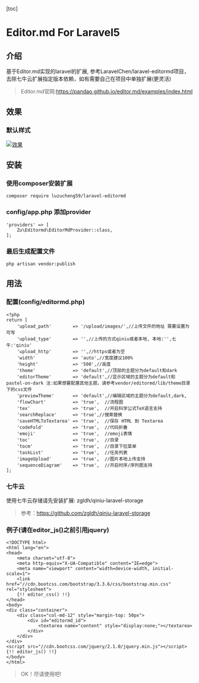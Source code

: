[toc]

# Editor.md For Laravel5

## 介绍
基于Editor.md实现的laravel的扩展, 参考LaravelChen/laravel-editormd项目，去除七牛云扩展指定版本依赖，如有需要自己在项目中单独扩展(更灵活)
> Editor.md官网:https://pandao.github.io/editor.md/examples/index.html

## 效果
### 默认样式
[![效果](http://image.luzucheng.com/5c751d6cdfc18_16.png "效果")](http://image.luzucheng.com/5c751d6cdfc18_16.png "效果")

## 安装
### 使用composer安装扩展
```
composer require luzucheng59/laravel-editormd
```
### config/app.php 添加provider
```
'providers' => [
    Zu\Editormd\EditorMdProvider::class,
];
```
### 最后生成配置文件
```
php artisan vendor:publish
```

## 用法
### 配置(config/editormd.php)
```
<?php
return [
    'upload_path'        => '/upload/images/',//上传文件的地址 需要设置为可写
    'upload_type'        => '',//上传的方式qiniu或者本地, 本地:'',七牛:'qiniu'
    'upload_http'        => '',//https或者为空
    'width'              => 'auto',//宽度建议100%
    'height'             => '500',//高度
    'theme'              => 'default',//顶部的主题分为default和dark
    'editorTheme'        => 'default',//显示区域的主题分为default和pastel-on-dark 注:如果想要配置其他主题，请参考vendor/editormd/lib/theme目录下的css文件
    'previewTheme'       => 'default',//编辑区域的主题分为default,dark,
    'flowChart'          => 'true',  //流程图
    'tex'                => 'true',  //开启科学公式TeX语言支持
    'searchReplace'      => 'true',//搜索替换
    'saveHTMLToTextarea' => 'true',  //保存 HTML 到 Textarea
    'codeFold'           => 'true',  //代码折叠
    'emoji'              => 'true',  //emoji表情
    'toc'                => 'true',  //目录
    'tocm'               => 'true',  //目录下拉菜单
    'taskList'           => 'true',  //任务列表
    'imageUpload'        => 'true',  //图片本地上传支持
    'sequenceDiagram'    => 'true',  //开启时序/序列图支持
];
```

### 七牛云
使用七牛云存储请先安装扩展: zgldh/qiniu-laravel-storage
> 参考：https://github.com/zgldh/qiniu-laravel-storage

### 例子(请在editor_js()之前引用jquery)
```
<!DOCTYPE html>
<html lang="en">
<head>
    <meta charset="utf-8">
    <meta http-equiv="X-UA-Compatible" content="IE=edge">
    <meta name="viewport" content="width=device-width, initial-scale=1">
    <link href="//cdn.bootcss.com/bootstrap/3.3.6/css/bootstrap.min.css" rel="stylesheet">
    {!! editor_css() !!}
</head>
<body>
<div class="container">
    <div class="col-md-12" style="margin-top: 50px">
        <div id="editormd_id">
            <textarea name="content" style="display:none;"></textarea>
        </div>
    </div>
</div>
<script src="//cdn.bootcss.com/jquery/2.1.0/jquery.min.js"></script>
{!! editor_js() !!}
</body>
</html>
```

>OK！尽请使用吧!


